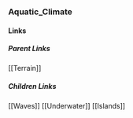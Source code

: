 ### Aquatic_Climate
#### Links
##### Parent Links
[[Terrain]]
##### Children Links
[[Waves]]
[[Underwater]]
[[Islands]]
